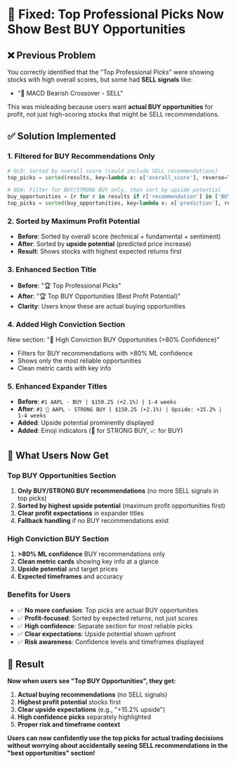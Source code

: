 # 🚀 Fixed: Top Professional Picks Now Show Best BUY Opportunities

## ❌ **Previous Problem**
You correctly identified that the "Top Professional Picks" were showing stocks with high overall scores, but some had **SELL signals** like:
- "🔴 MACD Bearish Crossover - SELL"

This was misleading because users want **actual BUY opportunities** for profit, not just high-scoring stocks that might be SELL recommendations.

## ✅ **Solution Implemented**

### **1. Filtered for BUY Recommendations Only**
```python
# OLD: Sorted by overall score (could include SELL recommendations)
top_picks = sorted(results, key=lambda x: x['overall_score'], reverse=True)

# NEW: Filter for BUY/STRONG BUY only, then sort by upside potential
buy_opportunities = [r for r in results if r['recommendation'] in ['BUY', 'STRONG BUY']]
top_picks = sorted(buy_opportunities, key=lambda x: x['prediction'], reverse=True)
```

### **2. Sorted by Maximum Profit Potential**
- **Before**: Sorted by overall score (technical + fundamental + sentiment)
- **After**: Sorted by **upside potential** (predicted price increase)
- **Result**: Shows stocks with highest expected returns first

### **3. Enhanced Section Title**
- **Before**: "🏆 Top Professional Picks"
- **After**: "🏆 Top BUY Opportunities (Best Profit Potential)"
- **Clarity**: Users know these are actual buying opportunities

### **4. Added High Conviction Section**
New section: "🎯 High Conviction BUY Opportunities (>80% Confidence)"
- Filters for BUY recommendations with >80% ML confidence
- Shows only the most reliable opportunities
- Clean metric cards with key info

### **5. Enhanced Expander Titles**
- **Before**: `#1 AAPL - BUY | $150.25 (+2.1%) | 1-4 weeks`
- **After**: `#1 🚀 AAPL - STRONG BUY | $150.25 (+2.1%) | Upside: +15.2% | 1-4 weeks`
- **Added**: Upside potential prominently displayed
- **Added**: Emoji indicators (🚀 for STRONG BUY, 📈 for BUY)

## 🎯 **What Users Now Get**

### **Top BUY Opportunities Section**
1. **Only BUY/STRONG BUY recommendations** (no more SELL signals in top picks)
2. **Sorted by highest upside potential** (maximum profit opportunities first)
3. **Clear profit expectations** in expander titles
4. **Fallback handling** if no BUY recommendations exist

### **High Conviction BUY Section**
1. **>80% ML confidence** BUY recommendations only
2. **Clean metric cards** showing key info at a glance
3. **Upside potential** and target prices
4. **Expected timeframes** and accuracy

### **Benefits for Users**
- ✅ **No more confusion**: Top picks are actual BUY opportunities
- ✅ **Profit-focused**: Sorted by expected returns, not just scores
- ✅ **High confidence**: Separate section for most reliable picks
- ✅ **Clear expectations**: Upside potential shown upfront
- ✅ **Risk awareness**: Confidence levels and timeframes displayed

## 🚀 **Result**

**Now when users see "Top BUY Opportunities", they get:**
1. **Actual buying recommendations** (no SELL signals)
2. **Highest profit potential** stocks first
3. **Clear upside expectations** (e.g., "+15.2% upside")
4. **High confidence picks** separately highlighted
5. **Proper risk and timeframe context**

**Users can now confidently use the top picks for actual trading decisions without worrying about accidentally seeing SELL recommendations in the "best opportunities" section!**
